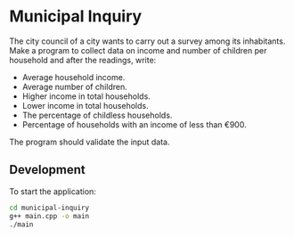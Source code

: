 # Municipal Inquiry

The city council of a city wants to carry out a survey among its inhabitants. Make a program to collect data on income and number of children per household and after the readings, write:

- Average household income.
- Average number of children.
- Higher income in total households.
- Lower income in total households.
- The percentage of childless households.
- Percentage of households with an income of less than €900.

The program should validate the input data.

## Development

To start the application:

```bash
cd municipal-inquiry
g++ main.cpp -o main
./main
```
